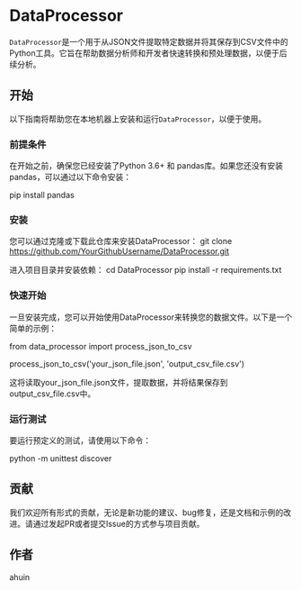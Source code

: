 # DataProcessor

`DataProcessor`是一个用于从JSON文件提取特定数据并将其保存到CSV文件中的Python工具。它旨在帮助数据分析师和开发者快速转换和预处理数据，以便于后续分析。

## 开始

以下指南将帮助您在本地机器上安装和运行`DataProcessor`，以便于使用。

### 前提条件

在开始之前，确保您已经安装了Python 3.6+ 和 pandas库。如果您还没有安装pandas，可以通过以下命令安装：


pip install pandas

### 安装

您可以通过克隆或下载此仓库来安装DataProcessor：
git clone https://github.com/YourGithubUsername/DataProcessor.git

进入项目目录并安装依赖：
cd DataProcessor
pip install -r requirements.txt

### 快速开始

一旦安装完成，您可以开始使用DataProcessor来转换您的数据文件。以下是一个简单的示例：

from data_processor import process_json_to_csv

process_json_to_csv('your_json_file.json', 'output_csv_file.csv')

这将读取your_json_file.json文件，提取数据，并将结果保存到output_csv_file.csv中。

### 运行测试

要运行预定义的测试，请使用以下命令：

python -m unittest discover

## 贡献

我们欢迎所有形式的贡献，无论是新功能的建议、bug修复，还是文档和示例的改进。请通过发起PR或者提交Issue的方式参与项目贡献。

## 作者

ahuin